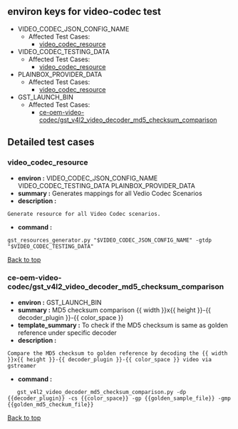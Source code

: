 
## <a id='top'>environ keys for video-codec test</a>
- VIDEO_CODEC_JSON_CONFIG_NAME
	- Affected Test Cases:
		- [video_codec_resource](#video_codec_resource)
- VIDEO_CODEC_TESTING_DATA
	- Affected Test Cases:
		- [video_codec_resource](#video_codec_resource)
- PLAINBOX_PROVIDER_DATA
	- Affected Test Cases:
		- [video_codec_resource](#video_codec_resource)
- GST_LAUNCH_BIN
	- Affected Test Cases:
		- [ce-oem-video-codec/gst_v4l2_video_decoder_md5_checksum_comparison](#ce-oem-video-codec/gst_v4l2_video_decoder_md5_checksum_comparison)

## Detailed test cases
### <a id='video_codec_resource'>video_codec_resource</a>
- **environ :**  VIDEO_CODEC_JSON_CONFIG_NAME VIDEO_CODEC_TESTING_DATA PLAINBOX_PROVIDER_DATA
- **summary :**  Generates mappings for all Vedio Codec Scenarios
- **description :**  
```
Generate resource for all Video Codec scenarios.
```
- **command :**  
```
gst_resources_generator.py "$VIDEO_CODEC_JSON_CONFIG_NAME" -gtdp "$VIDEO_CODEC_TESTING_DATA"
```

[Back to top](#top)
### <a id='ce-oem-video-codec/gst_v4l2_video_decoder_md5_checksum_comparison'>ce-oem-video-codec/gst_v4l2_video_decoder_md5_checksum_comparison</a>
- **environ :**  GST_LAUNCH_BIN
- **summary :**  MD5 checksum comparison {{ width }}x{{ height }}-{{ decoder_plugin }}-{{ color_space }}
- **template_summary :**  To check if the MD5 checksum is same as golden reference under specific decoder
- **description :**  
```
Compare the MD5 checksum to golden reference by decoding the {{ width }}x{{ height }}-{{ decoder_plugin }}-{{ color_space }} video via gstreamer
```
- **command :**  
```
   gst_v4l2_video_decoder_md5_checksum_comparison.py -dp {{decoder_plugin}} -cs {{color_space}} -gp {{golden_sample_file}} -gmp {{golden_md5_checkum_file}}
```

[Back to top](#top)
